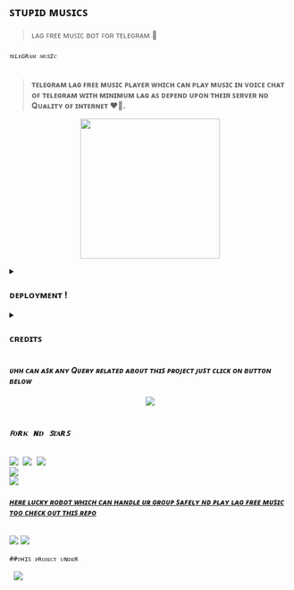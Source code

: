## ꜱᴛᴜᴘɪᴅ ᴍᴜꜱɪᴄꜱ
>ʟᴀɢ ꜰʀᴇᴇ ᴍᴜꜱɪᴄ ʙᴏᴛ ꜰᴏʀ ᴛᴇʟᴇɢʀᴀᴍ 💞
<p align="center"><h6> <code>ᴛᴇʟᴇɢʀᴀᴍ ᴍᴜꜱɪᴄ</code> </h6>

> __ᴛᴇʟᴇɢʀᴀᴍ ʟᴀɢ ꜰʀᴇᴇ ᴍᴜꜱɪᴄ ᴘʟᴀʏᴇʀ ᴡʜɪᴄʜ ᴄᴀɴ ᴘʟᴀʏ ᴍᴜꜱɪᴄ ɪɴ ᴠᴏɪᴄᴇ ᴄʜᴀᴛ ᴏꜰ ᴛᴇʟᴇɢʀᴀᴍ ᴡɪᴛʜ ᴍɪɴɪᴍᴜᴍ ʟᴀɢ ᴀꜱ ᴅᴇᴘᴇɴᴅ ᴜᴘᴏɴ ᴛʜᴇɪʀ ꜱᴇʀᴠᴇʀ ɴᴅ Qᴜᴀʟɪᴛʏ ᴏꜰ ɪɴᴛᴇʀɴᴇᴛ ❤️🚶.__
<p align="center">
<img src='https://telegra.ph/file/ceda1580c90e06991e883.png' alternate="ᴀᴡᴡ ʀᴇʟᴏᴀᴅ ᴀᴜɴᴛʏ ɪᴛꜱ ᴜʀ ɪɴᴛᴇʀɴᴇᴛ ɪꜱꜱᴜᴇ" height="250px">

</pre>
<details><summary> <h3><b>ᴅᴇᴘʟᴏʏᴍᴇɴᴛ !</b></h3> </summary>
<pre>
<b><i>••ᴅᴇᴘʟᴏʏ ꜱᴛᴜᴘɪᴅ ᴍᴜꜱɪᴄꜱ ᴛᴏ ʜᴇʀᴏᴋᴜ••</i></b>
<p><a href="https://heroku.com/deploy?template=https://github.com/mrluckyxd/DevuMusicx"><img src="https://img.shields.io/badge/Deploy%20To%20Heroku-black?style=for-the-badge&logo=heroku" width="200""/></a></p>
</pre>

<pre>
<b><i>••ᴅᴇᴘʟᴏʏ ʟᴜᴄᴋʏ ᴍᴜꜱɪᴄꜱ ᴛᴏ ᴏᴋᴛᴇᴛᴏ••</i></b>
<p><a href="https://cloud.okteto.com/deploy?repository=https://github.com/mrluckyxd/DevuMusicx"><img src="https://img.shields.io/badge/Deploy_To_Okteto%20%20-black?style=for-the-badge&logo=Okteto" width="200"/></a></p>
</details>
<details>
<summary><b><h3>ᴄʀᴇᴅɪᴛꜱ</h3></b></summary>
<i>ᴀʟʟ ᴄʀᴇᴅɪᴛ ɢᴏᴇꜱ ᴛᴏ ᴛʜᴇᴀꜱᴇ ᴘᴇᴏᴘʟᴇꜱ</i><br>
<code>ᴍʀ ʟᴜᴄᴋʏ: ᴍᴀɪɴ ᴄʀᴇᴅɪᴛ</code><br>
<code>ɴᴜʙ ʜᴜ ᴠʀᴏ ꜱᴀᴄᴄʜɪ ᴍᴇ🥲🥲</code><br>
</details>



<h4><b><i>ᴜʜʜ ᴄᴀɴ ᴀꜱᴋ ᴀɴʏ Qᴜᴇʀʏ ʀᴇʟᴀᴛᴇᴅ ᴀʙᴏᴜᴛ ᴛʜɪꜱ ᴘʀᴏᴊᴇᴄᴛ ᴊᴜꜱᴛ ᴄʟɪᴄᴋ ᴏɴ ʙᴜᴛᴛᴏɴ ʙᴇʟᴏᴡ</i></b></h4>
<p align="center">
<a href="https://t.me/terayaarhoomai"><img src="https://img.shields.io/badge/ᴀꜱᴋ%20-ᴀɴʏᴛʜɪɴɢ-1abc9c.svg"></a>


<p align="center">
<pre>
<h3><b><i>ꜰᴏʀᴋ ɴᴅ ꜱᴛᴀʀꜱ</i></b></h3>
<img src="https://img.shields.io/github/license/ItsmeHyper13/DevuMusic.svg"> <img src="https://img.shields.io/github/forks/mrluckyxd/DevuMusicx.svg"> <img src="https://img.shields.io/github/stars/mrluckyxd/DevuMusicx.svg">
<a href="https://github.com/mrluckyxd/DevuMusicx"><img src="https://github-readme-stats.vercel.app/api/pin/?username=mrluckyxd&repo=DevuMusicx&theme=chartreuse-dark"></a>
<a href="https://github.com/mrluckyxd/DevuMusicx/fork"><img src="https://img.shields.io/badge/Fork%20Devu%20Music-black?style=for-the-badge&logo=github"></a>
</pre></p>


<h6><b><i><u>ʜᴇʀᴇ ʟᴜᴄᴋʏ ʀᴏʙᴏᴛ ᴡʜɪᴄʜ ᴄᴀɴ ʜᴀɴᴅʟᴇ ᴜʀ ɢʀᴏᴜᴘ ꜱᴀꜰᴇʟʏ ɴᴅ ᴘʟᴀʏ ʟᴀɢ ꜰʀᴇᴇ ᴍᴜꜱɪᴄ ᴛᴏᴏ ᴄʜᴇᴄᴋ ᴏᴜᴛ ᴛʜɪꜱ ʀᴇᴘᴏ</u></i></b></h6>
<p><a href='https://telegram.me/lucky_officialbot'><img src="https://img.shields.io/badge/lucky_robot-black?style=for-the-badge&logo=telegram&logoColor=black"></a>
<a href="https://telegram.me/cute_boy701"><img src="https://img.shields.io/badge/Developer%20%20-black?style=for-the-badge&logo=telegram"></a></p>


<p><code>##ᴛʜɪꜱ ᴘʀᴏᴊᴇᴄᴛ ᴜɴᴅᴇʀ</code> <pre> <a href="https://telegram.me/official_lucky01"><img src="https://img.shields.io/badge/ᴊᴏɪɴ-ᴛᴇᴀᴍ%20%20ʟᴜᴄᴋʏ-blue?style=for-the-badge&logo=telegram"></a></pre>
